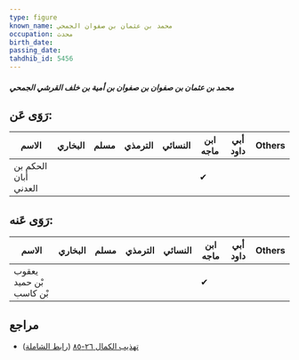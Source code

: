 ```yaml
---
type: figure
known_name: محمد بن عثمان بن صفوان الجمحي
occupation: محدث
birth_date:
passing_date:
tahdhib_id: 5456
---
```

##### محمد بن عثمان بن صفوان بن صفوان بن أمية بن خلف القرشي الجمحي

## رَوَى عَن:
| الاسم                | البخاري | مسلم | الترمذي | النسائي | ابن ماجه | أبي داود | Others |
| -------------------- | ------- | ---- | ------- | ------- | -------- | -------- | ------ |
| الحكم بن أبان العدني |         |      |         |         | ✔        |          |        |
## رَوَى عَنه:
| الاسم                   | البخاري | مسلم | الترمذي | النسائي | ابن ماجه | أبي داود | Others |
| ----------------------- | ------- | ---- | ------- | ------- | -------- | -------- | ------ |
| يعقوب بْن حميد بْن كاسب |         |      |         |         | ✔        |          |        |
## مراجع
- [تهذيب الكمال ٢٦-٨٥](obsidian://open?vault=Tahdhib-al-Kamal&file=Figures/٥٤٥٦-محمد%20بن%20عثمان%20بن%20صفوان%20بن%20صفوان%20بن%20أمية%20بن%20خلف%20القرشي%20الجمحي) ([رابط الشاملة](https://shamela.ws/book/3722/13833))